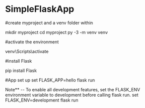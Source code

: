 # SimpleFlaskApp

#create myproject and a venv folder within

mkdir myproject
cd myproject
py -3 -m venv venv

#activate the environment

venv\Scripts\activate

#install Flask 

pip install Flask

#App set up
set FLASK_APP=hello
flask run

Note** -- To enable all development features, set the FLASK_ENV environment variable to development before calling flask run.
set FLASK_ENV=development
flask run



